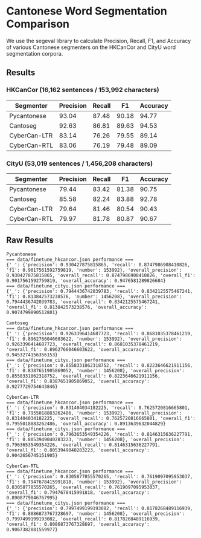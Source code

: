 # Cantonese Word Segmentation Comparison
We use the segeval library to calculate Precision, Recall, F1, and Accuracy of various Cantonese segmenters on the HKCanCor and CityU word segmentation corpora.

## Results
### HKCanCor (16,162 sentences / 153,992 characters)
|Segmenter   | Precision | Recall | F1    | Accuracy |
|------------|-----------|--------|-------|----------|
|Pycantonese | 93.04     | 87.48  | 90.18 |  94.77   |
|Cantoseg    | 92.63     | 86.81  | 89.63 |  94.53   |
|CyberCan-LTR| 83.14     | 76.26  | 79.55 |  89.14   |
|CyberCan-RTL| 83.06     | 76.19  | 79.48 |  89.09   |

### CityU (53,019 sentences / 1,456,208 characters)
|Segmenter   | Precision | Recall | F1    | Accuracy |
|------------|-----------|--------|-------|----------|
|Pycantonese | 79.44     | 83.42  | 81.38 |  90.75   |
|Cantoseg    | 85.58     | 82.24  | 83.88 |  92.78   |
|CyberCan-LTR| 79.64     | 81.46  | 80.54 |  90.43   |
|CyberCan-RTL| 79.97     | 81.78  | 80.87 |  90.67   |

## Raw Results

```
Pycantonese
=== data/finetune_hkcancor.json performance ===
{'_': {'precision': 0.930427875815865, 'recall': 0.8747986908410826, 'f1': 0.9017561592759819, 'number': 153992}, 'overall_precision': 0.930427875815865, 'overall_recall': 0.8747986908410826, 'overall_f1': 0.9017561592759819, 'overall_accuracy': 0.9476581289826684}
=== data/finetune_cityu.json performance ===
{'_': {'precision': 0.7944436742039783, 'recall': 0.8342125575467241, 'f1': 0.813842573238576, 'number': 1456208}, 'overall_precision': 0.7944436742039783, 'overall_recall': 0.8342125575467241, 'overall_f1': 0.813842573238576, 'overall_accuracy': 0.9074799890512801}

Cantoseg
=== data/finetune_hkcancor.json performance ===
{'_': {'precision': 0.9263396414687723, 'recall': 0.8681035378461219, 'f1': 0.8962766046603622, 'number': 153992}, 'overall_precision': 0.9263396414687723, 'overall_recall': 0.8681035378461219, 'overall_f1': 0.8962766046603622, 'overall_accuracy': 0.9453274156356153}
=== data/finetune_cityu.json performance ===
{'_': {'precision': 0.8558331862318752, 'recall': 0.8223646621911156, 'f1': 0.8387651905869052, 'number': 1456208}, 'overall_precision': 0.8558331862318752, 'overall_recall': 0.8223646621911156, 'overall_f1': 0.8387651905869052, 'overall_accuracy': 0.9277729754643846}

CyberCan-LTR
=== data/finetune_hkcancor.json performance ===
{'_': {'precision': 0.831404034182225, 'recall': 0.7625720816665801, 'f1': 0.7955018883262486, 'number': 153992}, 'overall_precision': 0.831404034182225, 'overall_recall': 0.7625720816665801, 'overall_f1': 0.7955018883262486, 'overall_accuracy': 0.8913639632044829}
=== data/finetune_cityu.json performance ===
{'_': {'precision': 0.7963653549354226, 'recall': 0.8146315636227791, 'f1': 0.8053949040283223, 'number': 1456208}, 'overall_precision': 0.7963653549354226, 'overall_recall': 0.8146315636227791, 'overall_f1': 0.8053949040283223, 'overall_accuracy': 0.9042656745151905}

CyberCan-RTL
=== data/finetune_hkcancor.json performance ===
{'_': {'precision': 0.8305877855570265, 'recall': 0.7619097095953037, 'f1': 0.7947678415991818, 'number': 153992}, 'overall_precision': 0.8305877855570265, 'overall_recall': 0.7619097095953037, 'overall_f1': 0.7947678415991818, 'overall_accuracy': 0.8908779846767995}
=== data/finetune_cityu.json performance ===
{'_': {'precision': 0.7997499199193082, 'recall': 0.8178268489116939, 'f1': 0.8086873767328697, 'number': 1456208}, 'overall_precision': 0.7997499199193082, 'overall_recall': 0.8178268489116939, 'overall_f1': 0.8086873767328697, 'overall_accuracy': 0.9067382881559977}
```